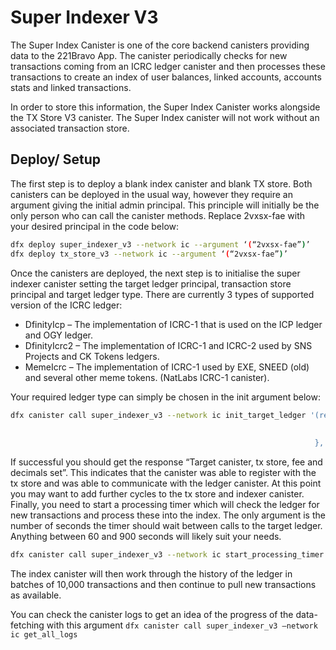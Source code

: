 # Super Indexer V3

The Super Index Canister is one of the core backend canisters providing data to the 221Bravo App. The canister periodically checks for new transactions coming from an ICRC ledger canister and then processes these transactions to create an index of user balances, linked accounts, accounts stats and linked transactions. 

In order to store this information, the Super Index Canister works alongside the TX Store V3 canister. The Super Index canister will not work without an associated transaction store.  

## Deploy/ Setup

The first step is to deploy a blank index canister and blank TX store. Both canisters can be deployed in the usual way, however they require an argument giving the initial admin principal. This principle will initially be the only person who can call the canister methods. Replace 2vxsx-fae with your desired principal in the code below: 

```bash
dfx deploy super_indexer_v3 --network ic --argument ‘(“2vxsx-fae”)’ 
dfx deploy tx_store_v3 --network ic --argument ‘(“2vxsx-fae”)’
```

Once the canisters are deployed, the next step is to initialise the super indexer canister setting the target ledger principal, transaction store principal and target ledger type. There are currently 3 types of supported version of the ICRC ledger: 

* DfinityIcp – The implementation of ICRC-1 that is used on the ICP ledger and OGY ledger.
* DfinityIcrc2 – The implementation of ICRC-1 and ICRC-2 used by SNS Projects and CK Tokens ledgers. 
* MemeIcrc – The implementation of ICRC-1 used by EXE, SNEED (old) and several other meme tokens. (NatLabs ICRC-1 canister). 

Your required ledger type can simply be chosen in the init argument below:

```bash
dfx canister call super_indexer_v3 --network ic init_target_ledger '(record {
                                                                        target_ledger = " xxxx-xxxxx-xxxx-xxxx-xxx ";
                                                                        tx_store = "xxxx-xxxxx-xxxx-xxxx-xxx"
                                                                    }, variant { "DfinityIcrc2" })'
```

If successful you should get the response “Target canister, tx store, fee and decimals set”. This indicates that the canister was able to register with the tx store and was able to communicate with the ledger canister. 
At this point you may want to add further cycles to the tx store and indexer canister. 
Finally, you need to start a processing timer which will check the ledger for new transactions and process these into the index. The only argument is the number of seconds the timer should wait between calls to the target ledger. Anything between 60 and 900 seconds will likely suit your needs. 

```bash
dfx canister call super_indexer_v3 --network ic start_processing_timer '(60: nat64)'
``` 

The index canister will then work through the history of the ledger in batches of 10,000 transactions and then continue to pull new transactions as available. 

You can check the canister logs to get an idea of the progress of the data-fetching with this argument `dfx canister call super_indexer_v3 –network ic get_all_logs`
